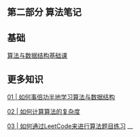 ## 第二部分 算法笔记

## 基础

[算法与数据结构基础课](01/README.md)


## 更多知识

[01 | 如何事倍功半地学习算法与数据结构](01/README.md)

[02 | 如何计算算法的复杂度](https://geek.thickink.com/page/932)

[03 | 如何通过LeetCode来进行算法题目练习](https://geek.thickink.com/page/933)
__

